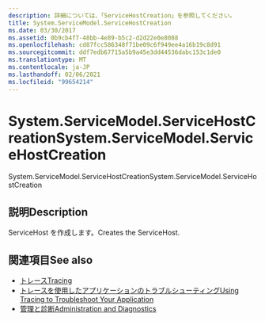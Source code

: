 ```yaml
---
description: 詳細については、「ServiceHostCreation」を参照してください。
title: System.ServiceModel.ServiceHostCreation
ms.date: 03/30/2017
ms.assetid: 0b9cb4f7-48bb-4e89-b5c2-d2d22e0e8088
ms.openlocfilehash: cd87fcc586348f71be09c6f949ee4a16b19c8d91
ms.sourcegitcommit: ddf7edb67715a5b9a45e3dd44536dabc153c1de0
ms.translationtype: MT
ms.contentlocale: ja-JP
ms.lasthandoff: 02/06/2021
ms.locfileid: "99654214"
---
```

# <a name="systemservicemodelservicehostcreation"></a><span data-ttu-id="15711-103">System.ServiceModel.ServiceHostCreation</span><span class="sxs-lookup"><span data-stu-id="15711-103">System.ServiceModel.ServiceHostCreation</span></span>

<span data-ttu-id="15711-104">System.ServiceModel.ServiceHostCreation</span><span class="sxs-lookup"><span data-stu-id="15711-104">System.ServiceModel.ServiceHostCreation</span></span>  
  
## <a name="description"></a><span data-ttu-id="15711-105">説明</span><span class="sxs-lookup"><span data-stu-id="15711-105">Description</span></span>  

 <span data-ttu-id="15711-106">ServiceHost を作成します。</span><span class="sxs-lookup"><span data-stu-id="15711-106">Creates the ServiceHost.</span></span>  
  
## <a name="see-also"></a><span data-ttu-id="15711-107">関連項目</span><span class="sxs-lookup"><span data-stu-id="15711-107">See also</span></span>

- [<span data-ttu-id="15711-108">トレース</span><span class="sxs-lookup"><span data-stu-id="15711-108">Tracing</span></span>](index.md)
- [<span data-ttu-id="15711-109">トレースを使用したアプリケーションのトラブルシューティング</span><span class="sxs-lookup"><span data-stu-id="15711-109">Using Tracing to Troubleshoot Your Application</span></span>](using-tracing-to-troubleshoot-your-application.md)
- [<span data-ttu-id="15711-110">管理と診断</span><span class="sxs-lookup"><span data-stu-id="15711-110">Administration and Diagnostics</span></span>](../index.md)
